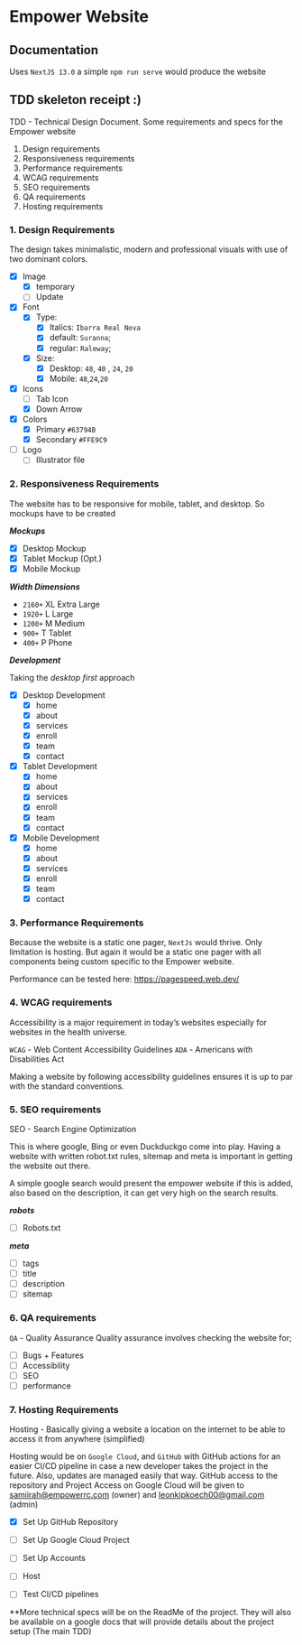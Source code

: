 # Empower Website

## Documentation

Uses `NextJS 13.0` a simple `npm run serve` would produce the website

## TDD skeleton receipt :)

TDD - Technical Design Document. Some requirements and specs for the Empower website

1. Design requirements
2. Responsiveness requirements
3. Performance requirements
4. WCAG requirements
5. SEO requirements
6. QA requirements
7. Hosting requirements

### 1. Design Requirements

The design takes minimalistic, modern and professional visuals with use of two dominant colors.

- [x] Image
  - [x] temporary
  - [ ] Update
- [x] Font
  - [x] Type:
      - [x] Italics: `Ibarra Real Nova`
      - [x] default: `Suranna`;
      - [x] regular: `Raleway`; 
  - [x] Size: 
      - [x] Desktop: `48`, `40` , `24`, `20`  
      - [x] Mobile: `48`,`24`,`20`
- [x] Icons
  - [ ] Tab Icon
  - [x] Down Arrow
- [x] Colors
  - [x] Primary `#63794B`
  - [x] Secondary `#FFE9C9`
- [ ] Logo
  - [ ] Illustrator file
  
### 2. Responsiveness Requirements

The website has to be responsive for mobile, tablet, and desktop. So mockups have to be created

**_Mockups_**

- [x] Desktop Mockup
- [x] Tablet Mockup (Opt.)
- [x] Mobile Mockup

**_Width Dimensions_**

- `2160+`  XL Extra Large
- `1920+`  L  Large 
- `1200+`  M  Medium
- `900+`   T  Tablet
- `400+`   P  Phone

**_Development_**

Taking the _desktop first_ approach
  
- [x] Desktop Development
    - [x] home
    - [x] about
    - [x] services
    - [x] enroll
    - [x] team
    - [x] contact
- [x] Tablet Development
    - [x] home
    - [x] about
    - [x] services
    - [x] enroll
    - [x] team
    - [x] contact 
- [x] Mobile Development
    - [x] home
    - [x] about
    - [x] services
    - [x] enroll
    - [x] team
    - [x] contact
    
### 3. Performance Requirements

Because the website is a static one pager, `NextJs` would thrive. Only limitation is hosting. But again it would be a static one pager with all components being custom specific to the Empower website.

Performance can be tested here: https://pagespeed.web.dev/

### 4. WCAG requirements

Accessibility is a major requirement in today’s websites especially for websites in the health universe. 

`WCAG` - Web Content Accessibility Guidelines
`ADA` - Americans with Disabilities Act

Making a website by following accessibility guidelines ensures it is up to par with the standard conventions. 

### 5. SEO requirements
SEO - Search Engine Optimization

This is where google,  Bing or even Duckduckgo come into play. Having a website with written robot.txt rules, sitemap and meta is important in getting the website out there. 

A simple google search would present the empower website if this is added, also based on the description, it can get very high on the search results.

**_robots_**

- [ ] Robots.txt

**_meta_**

- [ ] tags
- [ ] title
- [ ] description
- [ ] sitemap

### 6. QA requirements

`QA` - Quality Assurance
Quality assurance involves checking the website for; 
 
- [ ] Bugs + Features
- [ ] Accessibility 
- [ ] SEO
- [ ] performance

### 7. Hosting Requirements

Hosting - Basically giving a website a location on the internet to be able to access it from anywhere (simplified)

Hosting would be on `Google Cloud`, and `GitHub` with GitHub actions for an easier CI/CD pipeline in case a new developer takes the project in the future. Also, updates are managed easily that way. 
GitHub access to the repository and Project Access on Google Cloud  will be given to samiirah@empowerrc.com (owner) and leonkipkoech00@gmail.com (admin)
 
- [x] Set Up GitHub Repository
- [ ] Set Up Google Cloud Project 
- [ ] Set Up Accounts
- [ ] Host
- [ ] Test CI/CD pipelines


**More technical specs will be on the ReadMe of the project. They will also be available on a google docs that will provide details about the project setup (The main TDD)
